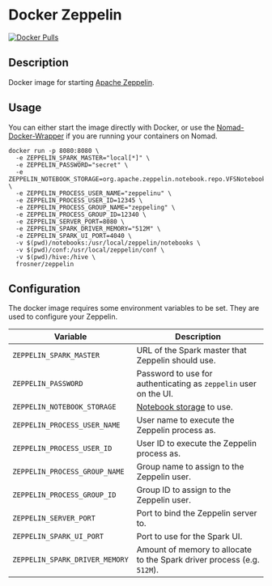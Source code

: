 # Docker Zeppelin

[![Docker Pulls](https://img.shields.io/docker/pulls/frosner/zeppelin.svg?maxAge=2592000)](https://hub.docker.com/r/frosner/zeppelin/)

## Description

Docker image for starting [Apache Zeppelin](https://zeppelin.apache.org/).

## Usage

You can either start the image directly with Docker, or use the [Nomad-Docker-Wrapper](https://github.com/FRosner/nomad-docker-wrapper) if you are running your containers on Nomad.

```
docker run -p 8080:8080 \
  -e ZEPPELIN_SPARK_MASTER="local[*]" \
  -e ZEPPELIN_PASSWORD="secret" \
  -e ZEPPELIN_NOTEBOOK_STORAGE=org.apache.zeppelin.notebook.repo.VFSNotebookRepo \
  -e ZEPPELIN_PROCESS_USER_NAME="zeppelinu" \
  -e ZEPPELIN_PROCESS_USER_ID=12345 \
  -e ZEPPELIN_PROCESS_GROUP_NAME="zeppeling" \
  -e ZEPPELIN_PROCESS_GROUP_ID=12340 \
  -e ZEPPELIN_SERVER_PORT=8080 \
  -e ZEPPELIN_SPARK_DRIVER_MEMORY="512M" \
  -e ZEPPELIN_SPARK_UI_PORT=4040 \
  -v $(pwd)/notebooks:/usr/local/zeppelin/notebooks \
  -v $(pwd)/conf:/usr/local/zeppelin/conf \
  -v $(pwd)/hive:/hive \
  frosner/zeppelin
```

## Configuration

The docker image requires some environment variables to be set. They are used to configure your Zeppelin.

| Variable | Description |
| -------- | ----------- |
| `ZEPPELIN_SPARK_MASTER` | URL of the Spark master that Zeppelin should use. |
| `ZEPPELIN_PASSWORD` | Password to use for authenticating as `zeppelin` user on the UI. |
| `ZEPPELIN_NOTEBOOK_STORAGE` | [Notebook storage](https://zeppelin.apache.org/docs/0.6.0/storage/storage.html) to use. |
| `ZEPPELIN_PROCESS_USER_NAME` | User name to execute the Zeppelin process as. |
| `ZEPPELIN_PROCESS_USER_ID` | User ID to execute the Zeppelin process as. |
| `ZEPPELIN_PROCESS_GROUP_NAME` | Group name to assign to the Zeppelin user. |
| `ZEPPELIN_PROCESS_GROUP_ID` | Group ID to assign to the Zeppelin user. |
| `ZEPPELIN_SERVER_PORT` | Port to bind the Zeppelin server to. |
| `ZEPPELIN_SPARK_UI_PORT` | Port to use for the Spark UI. |
| `ZEPPELIN_SPARK_DRIVER_MEMORY` | Amount of memory to allocate to the Spark driver process (e.g. `512M`). |
